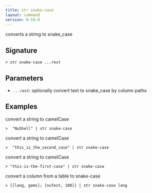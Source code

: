 ```yaml
---
title: str snake-case
layout: command
version: 0.59.0
---
```


converts a string to snake_case

## Signature

```> str snake-case ...rest```

## Parameters

 -  `...rest`: optionally convert text to snake_case by column paths

## Examples

convert a string to camelCase
```shell
>  "NuShell" | str snake-case
```

convert a string to camelCase
```shell
>  "this_is_the_second_case" | str snake-case
```

convert a string to camelCase
```shell
> "this-is-the-first-case" | str snake-case
```

convert a column from a table to snake-case
```shell
> [[lang, gems]; [nuTest, 100]] | str snake-case lang
```

